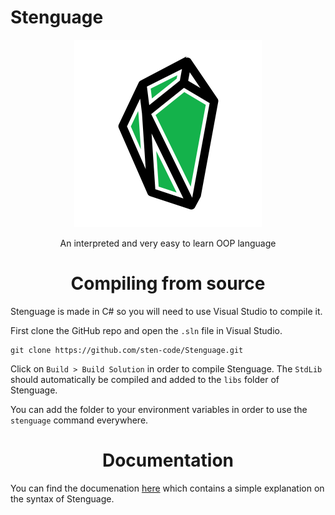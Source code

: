 # Stenguage

<p align="center">
    <img src="https://raw.githubusercontent.com/sten-code/Stenguage/master/stenguage.svg" width="300"/>
    <p align="center">
        An interpreted and very easy to learn OOP language
    </p>
</p>

<h1 align="center">Compiling from source</h1>

Stenguage is made in C# so you will need to use Visual Studio to compile it.

First clone the GitHub repo and open the `.sln` file in Visual Studio.

```console
git clone https://github.com/sten-code/Stenguage.git
```

Click on `Build > Build Solution` in order to compile Stenguage.
The `StdLib` should automatically be compiled and added to the `libs` folder of Stenguage.

You can add the folder to your environment variables in order to use the `stenguage` command everywhere.

<h1 align="center">Documentation</h1>

You can find the documenation [here](https://github.com/sten-code/Stenguage/wiki) which contains a simple explanation on the syntax of Stenguage.
